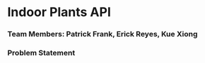 # Indoor Plants API

### Team Members: Patrick Frank, Erick Reyes, Kue Xiong

### Problem Statement

